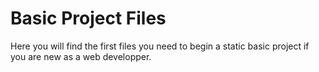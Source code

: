# Basic Project Files

Here you will find the first files you need to begin a static basic project if you are new as a web developper.